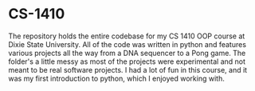 # CS-1410
The repository holds the entire codebase for my CS 1410 OOP course at Dixie State University. All of the code was written in python and features various projects all the way from a DNA sequencer to a Pong game. The folder's a little messy as most of the projects were experimental and not meant to be real software projects. I had a lot of fun in this course, and it was my first introduction to python, which I enjoyed working with. 
